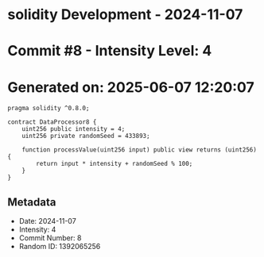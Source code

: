 ﻿# solidity Development - 2024-11-07
# Commit #8 - Intensity Level: 4
# Generated on: 2025-06-07 12:20:07
```solidity
pragma solidity ^0.8.0;

contract DataProcessor8 {
    uint256 public intensity = 4;
    uint256 private randomSeed = 433893;

    function processValue(uint256 input) public view returns (uint256) {
        return input * intensity + randomSeed % 100;
    }
}
```
## Metadata
- Date: 2024-11-07
- Intensity: 4
- Commit Number: 8
- Random ID: 1392065256
